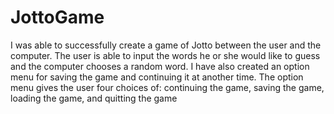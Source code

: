 # JottoGame
I was able to successfully create a game of Jotto between the user and the computer. The user is able to input the words he or she would like to guess and the computer chooses a random word. I have also created an option menu for saving the game and continuing it at another time. The option menu gives the user four choices of: continuing the game, saving the game, loading the game, and quitting the game  
